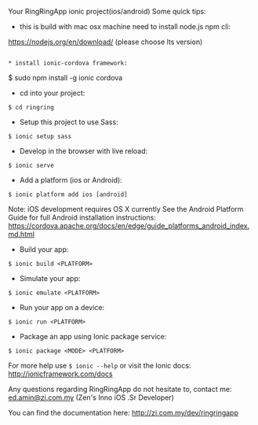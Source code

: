 Your RingRingApp ionic project(ios/android) Some quick tips:

* this is build with mac osx machine need to install node.js npm cli:

https://nodejs.org/en/download/ (please choose lts version)
```

* install ionic-cordova framework:
```
$ sudo npm install -g ionic cordova

* cd into your project:
```
$ cd ringring
```

* Setup this project to use Sass:
```
$ ionic setup sass
```

* Develop in the browser with live reload:
```
$ ionic serve
```

* Add a platform (ios or Android):
```
$ ionic platform add ios [android]
```

Note: iOS development requires OS X currently
See the Android Platform Guide for full Android installation instructions:
https://cordova.apache.org/docs/en/edge/guide_platforms_android_index.md.html

* Build your app:
```
$ ionic build <PLATFORM>
```

* Simulate your app:
```
$ ionic emulate <PLATFORM>
```

* Run your app on a device:
```
$ ionic run <PLATFORM>
```

* Package an app using Ionic package service:
```
$ ionic package <MODE> <PLATFORM>
```

For more help use ```$ ionic --help``` or visit the Ionic docs: http://ionicframework.com/docs

Any questions regarding RingRingApp do not hesitate to,
contact me: ed.amin@zi.com.my (Zen's Inno iOS .Sr Developer)

You can find the documentation here: http://zi.com.my/dev/ringringapp
